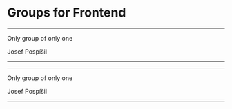# Groups for Frontend

---

Only group of only one

Josef Pospíšil

---
---

Only group of only one

Josef Pospíšil

---
